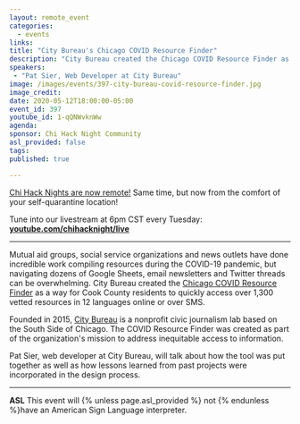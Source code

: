 ```yaml
---
layout: remote_event
categories:
  - events
links: 
title: "City Bureau's Chicago COVID Resource Finder"
description: "City Bureau created the Chicago COVID Resource Finder as a way for Cook County residents to quickly access over 1,300 vetted resources in 12 languages online or over SMS. Pat Sier, web developer at City Bureau, will talk about how the tool was put together as well as how lessons learned from past projects were incorporated in the design process."
speakers:
 - "Pat Sier, Web Developer at City Bureau"
image: /images/events/397-city-bureau-covid-resource-finder.jpg
image_credit:
date: 2020-05-12T18:00:00-05:00
event_id: 397
youtube_id: 1-qQNWvknWw
agenda: 
sponsor: Chi Hack Night Community
asl_provided: false
tags: 
published: true

---
```


[Chi Hack Nights are now remote!](/blog/2020/03/16/chi-hack-night-going-remote.html) Same time, but now from the comfort of your self-quarantine location!

Tune into our livestream at 6pm CST every Tuesday: **[youtube.com/chihacknight/live](https://youtube.com/chihacknight/live)**

---

Mutual aid groups, social service organizations and news outlets have done incredible work compiling resources during the COVID-19 pandemic, but navigating dozens of Google Sheets, email newsletters and Twitter threads can be overwhelming. City Bureau created the [Chicago COVID Resource Finder](https://covid.citybureau.org/en/) as a way for Cook County residents to quickly access over 1,300 vetted resources in 12 languages online or over SMS.

Founded in 2015, [City Bureau](https://www.citybureau.org/) is a nonprofit civic journalism lab based on the South Side of Chicago. The COVID Resource Finder was created as part of the organization's mission to address inequitable access to information.

Pat Sier, web developer at City Bureau, will talk about how the tool was put together as well as how lessons learned from past projects were incorporated in the design process.

---

<!-- **RSVP required** Braintree now requires all attendees to [RSVP beforehand]({{site.rsvp_url}}) by 12:00 PM (noon). Walk-ins will not be allowed! -->

**ASL** This event will {% unless page.asl_provided %} not {% endunless %}have an American Sign Language interpreter.

<!-- **Food** Food and drinks will be provided. We encourage attendees to bring their own water bottles to reduce waste. -->
